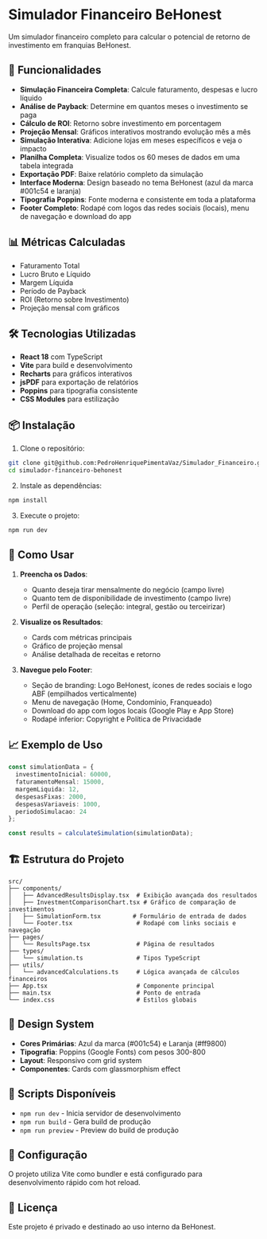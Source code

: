 # Simulador Financeiro BeHonest

Um simulador financeiro completo para calcular o potencial de retorno de investimento em franquias BeHonest.

## 🚀 Funcionalidades

- **Simulação Financeira Completa**: Calcule faturamento, despesas e lucro líquido
- **Análise de Payback**: Determine em quantos meses o investimento se paga
- **Cálculo de ROI**: Retorno sobre investimento em porcentagem
- **Projeção Mensal**: Gráficos interativos mostrando evolução mês a mês
- **Simulação Interativa**: Adicione lojas em meses específicos e veja o impacto
- **Planilha Completa**: Visualize todos os 60 meses de dados em uma tabela integrada
- **Exportação PDF**: Baixe relatório completo da simulação
- **Interface Moderna**: Design baseado no tema BeHonest (azul da marca #001c54 e laranja)
- **Tipografia Poppins**: Fonte moderna e consistente em toda a plataforma
- **Footer Completo**: Rodapé com logos das redes sociais (locais), menu de navegação e download do app

## 📊 Métricas Calculadas

- Faturamento Total
- Lucro Bruto e Líquido
- Margem Líquida
- Período de Payback
- ROI (Retorno sobre Investimento)
- Projeção mensal com gráficos

## 🛠️ Tecnologias Utilizadas

- **React 18** com TypeScript
- **Vite** para build e desenvolvimento
- **Recharts** para gráficos interativos
- **jsPDF** para exportação de relatórios
- **Poppins** para tipografia consistente
- **CSS Modules** para estilização

## 📦 Instalação

1. Clone o repositório:
```bash
git clone git@github.com:PedroHenriquePimentaVaz/Simulador_Financeiro.git
cd simulador-financeiro-behonest
```

2. Instale as dependências:
```bash
npm install
```

3. Execute o projeto:
```bash
npm run dev
```

## 🎯 Como Usar

1. **Preencha os Dados**:
   - Quanto deseja tirar mensalmente do negócio (campo livre)
   - Quanto tem de disponibilidade de investimento (campo livre)
   - Perfil de operação (seleção: integral, gestão ou terceirizar)

2. **Visualize os Resultados**:
   - Cards com métricas principais
   - Gráfico de projeção mensal
   - Análise detalhada de receitas e retorno

3. **Navegue pelo Footer**:
   - Seção de branding: Logo BeHonest, ícones de redes sociais e logo ABF (empilhados verticalmente)
   - Menu de navegação (Home, Condomínio, Franqueado)
   - Download do app com logos locais (Google Play e App Store)
   - Rodapé inferior: Copyright e Política de Privacidade

## 📈 Exemplo de Uso

```typescript
const simulationData = {
  investimentoInicial: 60000,
  faturamentoMensal: 15000,
  margemLiquida: 12,
  despesasFixas: 2000,
  despesasVariaveis: 1000,
  periodoSimulacao: 24
};

const results = calculateSimulation(simulationData);
```

## 🏗️ Estrutura do Projeto

```
src/
├── components/
│   ├── AdvancedResultsDisplay.tsx  # Exibição avançada dos resultados
│   ├── InvestmentComparisonChart.tsx # Gráfico de comparação de investimentos
│   ├── SimulationForm.tsx         # Formulário de entrada de dados
│   └── Footer.tsx                  # Rodapé com links sociais e navegação
├── pages/
│   └── ResultsPage.tsx             # Página de resultados
├── types/
│   └── simulation.ts               # Tipos TypeScript
├── utils/
│   └── advancedCalculations.ts     # Lógica avançada de cálculos financeiros
├── App.tsx                         # Componente principal
├── main.tsx                        # Ponto de entrada
└── index.css                       # Estilos globais
```

## 🎨 Design System

- **Cores Primárias**: Azul da marca (#001c54) e Laranja (#ff9800)
- **Tipografia**: Poppins (Google Fonts) com pesos 300-800
- **Layout**: Responsivo com grid system
- **Componentes**: Cards com glassmorphism effect

## 📝 Scripts Disponíveis

- `npm run dev` - Inicia servidor de desenvolvimento
- `npm run build` - Gera build de produção
- `npm run preview` - Preview do build de produção

## 🔧 Configuração

O projeto utiliza Vite como bundler e está configurado para desenvolvimento rápido com hot reload.

## 📄 Licença

Este projeto é privado e destinado ao uso interno da BeHonest.
